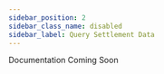 ```yaml
---
sidebar_position: 2
sidebar_class_name: disabled
sidebar_label: Query Settlement Data
---
```


Documentation Coming Soon